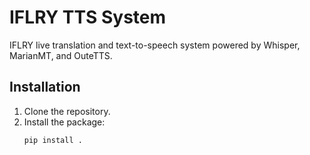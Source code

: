 # IFLRY TTS System

IFLRY live translation and text-to-speech system powered by Whisper, MarianMT, and OuteTTS.

## Installation

1. Clone the repository.
2. Install the package:
   ```bash
   pip install .
